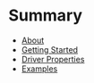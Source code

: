 # Summary

* [About](ABOUT.md)
* [Getting Started](GETTING-STARTED.md)
* [Driver Properties](DRIVER-PROPERTIES.md)
* [Examples](EXAMPLES.md)

